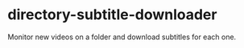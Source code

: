 directory-subtitle-downloader
=============================

Monitor new videos on a folder and download subtitles for each one.
